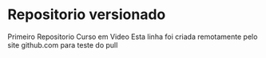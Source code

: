 # Repositorio versionado
 Primeiro Repositorio Curso em Video
 Esta linha foi criada remotamente pelo site github.com para teste do pull
